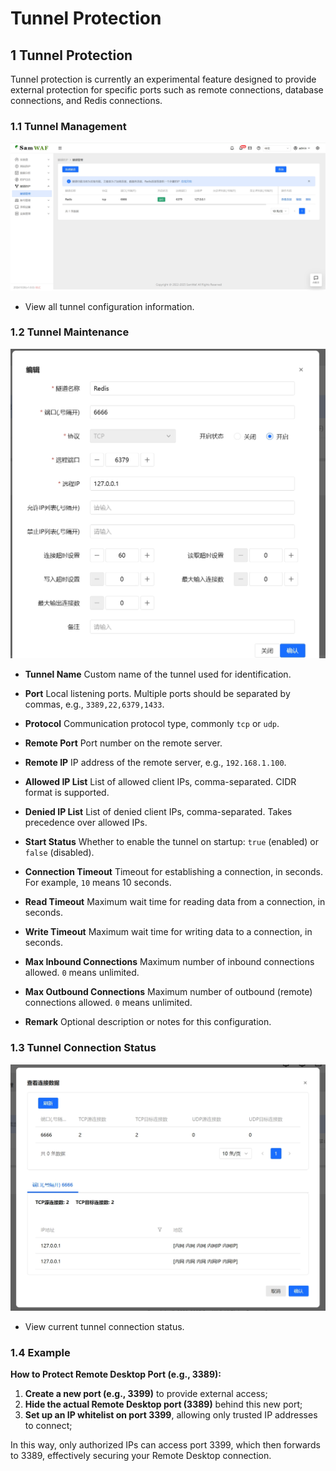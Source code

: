 # Tunnel Protection

## 1 Tunnel Protection

Tunnel protection is currently an experimental feature designed to provide external protection for specific ports such as remote connections, database connections, and Redis connections.

### 1.1 Tunnel Management

![Tunnel Management](/images/tunnel1.png)

* View all tunnel configuration information.

### 1.2 Tunnel Maintenance

![Tunnel Maintenance](/images/tunnel2.png)

* **Tunnel Name**
  Custom name of the tunnel used for identification.

* **Port**
  Local listening ports. Multiple ports should be separated by commas, e.g., `3389,22,6379,1433`.

* **Protocol**
  Communication protocol type, commonly `tcp` or `udp`.

* **Remote Port**
  Port number on the remote server.

* **Remote IP**
  IP address of the remote server, e.g., `192.168.1.100`.

* **Allowed IP List**
  List of allowed client IPs, comma-separated. CIDR format is supported.

* **Denied IP List**
  List of denied client IPs, comma-separated. Takes precedence over allowed IPs.

* **Start Status**
  Whether to enable the tunnel on startup: `true` (enabled) or `false` (disabled).

* **Connection Timeout**
  Timeout for establishing a connection, in seconds. For example, `10` means 10 seconds.

* **Read Timeout**
  Maximum wait time for reading data from a connection, in seconds.

* **Write Timeout**
  Maximum wait time for writing data to a connection, in seconds.

* **Max Inbound Connections**
  Maximum number of inbound connections allowed. `0` means unlimited.

* **Max Outbound Connections**
  Maximum number of outbound (remote) connections allowed. `0` means unlimited.

* **Remark**
  Optional description or notes for this configuration.

### 1.3 Tunnel Connection Status

![Tunnel Connection Status](/images/tunnel3.png)

* View current tunnel connection status.
 
### 1.4 Example

**How to Protect Remote Desktop Port (e.g., 3389):**

1. **Create a new port (e.g., 3399)** to provide external access;
2. **Hide the actual Remote Desktop port (3389)** behind this new port;
3. **Set up an IP whitelist on port 3399**, allowing only trusted IP addresses to connect;

In this way, only authorized IPs can access port 3399, which then forwards to 3389, effectively securing your Remote Desktop connection.
